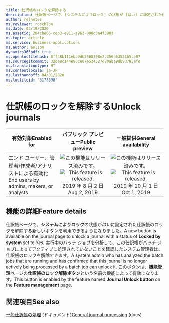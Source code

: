 ```yaml
---
title: 仕訳帳のロックを解除する
description: 仕訳帳ページで、[システムによりロック] の状態が [はい] に設定された仕訳帳のロックを解除する新しいボタンを利用できるようになりました。
author: relnotes
ms.reviewer: roschlom
ms.date: 03/19/2020
ms.assetid: 204cbe66-ceb3-e911-a963-000d3a4f3883
ms.topic: article
ms.service: business-applications
ms.author: aolson
dynamics365pdf: true
ms.openlocfilehash: 8ff48b111ebc9db2568308e2c356a53521b5ce07
ms.sourcegitcommit: 32be8c144e80ce07a534527d80aba9db93795efe
ms.translationtype: HT
ms.contentlocale: ja-JP
ms.lasthandoff: 04/01/2020
ms.locfileid: "3178598"
---
```

# <a name="unlock-journals"></a><span data-ttu-id="2da91-103">仕訳帳のロックを解除する</span><span class="sxs-lookup"><span data-stu-id="2da91-103">Unlock journals</span></span>


| <span data-ttu-id="2da91-104">有効対象</span><span class="sxs-lookup"><span data-stu-id="2da91-104">Enabled for</span></span>    |  <span data-ttu-id="2da91-105">パブリック プレビュー</span><span class="sxs-lookup"><span data-stu-id="2da91-105">Public preview</span></span> | <span data-ttu-id="2da91-106">一般提供</span><span class="sxs-lookup"><span data-stu-id="2da91-106">General availability</span></span> | 
| ---------- | :----------: |:----------: |
|<span data-ttu-id="2da91-107">エンド ユーザー、管理者/作成者/アナリストによる有効化</span><span class="sxs-lookup"><span data-stu-id="2da91-107">End users by admins, makers, or analysts</span></span>|<span data-ttu-id="2da91-108">![この機能はリリース済みです。](/dynamics365-release-plan/media/green-checkmark.png "この機能はリリース済みです。")</span><span class="sxs-lookup"><span data-stu-id="2da91-108">![This feature is released.](/dynamics365-release-plan/media/green-checkmark.png "This feature is released.")</span></span> <span data-ttu-id="2da91-109">2019 年 8 月 2 日</span><span class="sxs-lookup"><span data-stu-id="2da91-109">Aug 2, 2019</span></span>| <span data-ttu-id="2da91-110">![この機能はリリース済みです。](/dynamics365-release-plan/media/green-checkmark.png "この機能はリリース済みです。")</span><span class="sxs-lookup"><span data-stu-id="2da91-110">![This feature is released.](/dynamics365-release-plan/media/green-checkmark.png "This feature is released.")</span></span> <span data-ttu-id="2da91-111">2019 年 10 月 1 日</span><span class="sxs-lookup"><span data-stu-id="2da91-111">Oct 1, 2019</span></span>|






## <a name="feature-details"></a><span data-ttu-id="2da91-112">機能の詳細</span><span class="sxs-lookup"><span data-stu-id="2da91-112">Feature details</span></span>
<!--feature detail start -->
<span data-ttu-id="2da91-113">仕訳帳ページで、**システムによりロック**の状態が*はい*に設定された仕訳帳のロックを解除する新しいボタンを利用できるようになりました。</span><span class="sxs-lookup"><span data-stu-id="2da91-113">A new button is available on the journal page to unlock a journal with a status of **Locked by system** set to *Yes*.</span></span> <span data-ttu-id="2da91-114">実行中のバッチ ジョブを分析して、この仕訳帳がバッチ ジョブによってアクティブに処理されていないことを確認したシステム管理者は、仕訳帳のロックを解除できます。</span><span class="sxs-lookup"><span data-stu-id="2da91-114">A system admin who has analyzed the batch jobs that are running and has confirmed that this journal is no longer actively being processed by a batch job can unlock it.</span></span> <span data-ttu-id="2da91-115">このボタンは、**機能管理**ページの**仕訳帳のロック解除ボタン**という名前の機能によって有効になります。</span><span class="sxs-lookup"><span data-stu-id="2da91-115">This button is enabled by the feature named **Journal Unlock button** on the **Feature management** page.</span></span>
<!--feature detail end -->










## <a name="see-also"></a><span data-ttu-id="2da91-116">関連項目</span><span class="sxs-lookup"><span data-stu-id="2da91-116">See also</span></span>

<span data-ttu-id="2da91-117">[一般仕訳帳の処理](https://docs.microsoft.com/dynamics365/finance/general-ledger/general-journal-processing) (ドキュメント)</span><span class="sxs-lookup"><span data-stu-id="2da91-117">[General journal processing](https://docs.microsoft.com/dynamics365/finance/general-ledger/general-journal-processing) (docs)</span></span>
